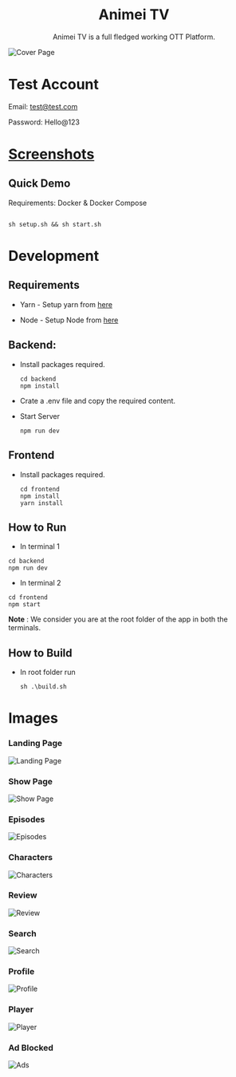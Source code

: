 <h1 align='center'>
  Animei TV
</h1>

<p align='center'>
  Animei TV is a full fledged working OTT Platform.

![Cover Page](./images/cover.png)
</p>

# Test Account

Email: test@test.com
    
Password: Hello@123

# [Screenshots](#screenshots)


## Quick Demo

Requirements: Docker & Docker Compose

```

sh setup.sh && sh start.sh
```

# Development

## Requirements

* Yarn - Setup yarn from [here](https://classic.yarnpkg.com/en/docs/install/#windows-stable)

* Node - Setup Node from [here](https://docs.npmjs.com/downloading-and-installing-node-js-and-npm)


## Backend:
* Install packages required.

    ```
    cd backend
    npm install
    ```

* Crate a .env file and copy the required content.
* Start Server
    ```
    npm run dev
    ```

## Frontend
* Install packages required.
    ```
    cd frontend
    npm install
    yarn install
    ```

## How to Run
* In terminal 1
```
cd backend
npm run dev
```
* In terminal 2
```
cd frontend
npm start
```
<strong>Note</strong> : We consider you are at the root folder of the app in both the terminals.


## How to Build
* In root folder run
    ```
    sh .\build.sh
    ```

<span name="screenshots"></span>
# Images

### Landing Page
![Landing Page](./images/landing_page.png)
### Show Page
![Show Page](./images/show_page.png)

### Episodes
![Episodes](./images/episodes.png)

### Characters
![Characters](./images/characters.png)

### Review
![Review](./images/review.png)

### Search
![Search](./images/search.png)

### Profile
![Profile](./images/watchlist.png)

### Player
![Player](./images/player.png)

### Ad Blocked
![Ads](./images/ads.png)
